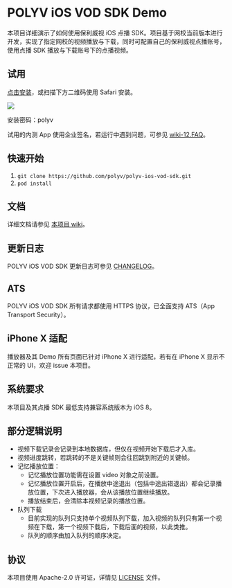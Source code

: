# POLYV iOS VOD SDK Demo

本项目详细演示了如何使用保利威视 iOS 点播 SDK。项目基于网校当前版本进行开发，实现了指定网校的视频播放与下载，同时可配置自己的保利威视点播账号，使用点播 SDK 播放与下载账号下的点播视频。

## 试用

[点击安装](https://www.pgyer.com/yDqA)，或扫描下方二维码使用 Safari 安装。

![](https://www.pgyer.com/app/qrcode/yDqA)

安装密码：polyv

试用的内测 App 使用企业签名，若运行中遇到问题，可参见 [wiki-12.FAQ](https://github.com/polyv/polyv-ios-vod-sdk/wiki/12.FAQ)。

## 快速开始

1. `git clone https://github.com/polyv/polyv-ios-vod-sdk.git`
2. `pod install`

## 文档

详细文档请参见 [本项目 wiki](https://github.com/polyv/polyv-ios-vod-sdk/wiki)。

## 更新日志

POLYV iOS VOD SDK 更新日志可参见 [CHANGELOG](./CHANGELOG.md)。

## ATS

POLYV iOS VOD SDK 所有请求都使用 HTTPS 协议，已全面支持 ATS（App Transport Security）。

## iPhone X 适配

播放器及其 Demo 所有页面已针对 iPhone X 进行适配，若有在 iPhone X 显示不正常的 UI，欢迎 issue 本项目。

## 系统要求

本项目及其点播 SDK 最低支持兼容系统版本为 iOS 8。

## 部分逻辑说明

- 视频下载记录会记录到本地数据库，但仅在视频开始下载后才入库。
- 视频进度跳转，若跳转的不是关键帧则会往回跳到附近的关键帧。
- 记忆播放位置：
	- 记忆播放位置功能需在设置 video 对象之前设置。
	- 记忆播放位置开启后，在播放中途退出（包括中途出错退出）都会记录播放位置，下次进入播放器，会从该播放位置继续播放。
	- 播放结束后，会清除本视频记录的播放位置。
- 队列下载
	+ 目前实现的队列只支持单个视频队列下载，加入视频的队列只有第一个视频在下载，第一个视频下载后，下载后面的视频，以此类推。
	+ 队列的顺序由加入队列的顺序决定。

## 协议

本项目使用 Apache-2.0 许可证，详情见 [LICENSE](./LICENSE) 文件。
